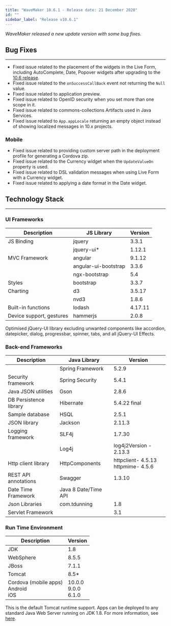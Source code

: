 ```yaml
---
title: "WaveMaker 10.6.1 - Release date: 21 December 2020"
id: ""
sidebar_label: "Release v10.6.1"
---
```

*WaveMaker released a new update version with some bug fixes.*

## Bug Fixes

---

- Fixed issue related to the placement of the widgets in the Live Form, including AutoComplete, Date, Popover widgets after upgrading to the [10.6 release](/learn/wavemaker-release-notes/v10-6-0).
- Fixed issue related to the `onSuccessCallBack` event not returning the `Null` value.
- Fixed issue related to application preview.
- Fixed issue related to OpenID security when you set more than one scope in it.
- Fixed issue related to commons-collections Artifacts used in Java Services.
- Fixed issue related to `App.appLocale` returning an empty object instead of showing localized messages in 10.x projects.

### Mobile

- Fixed issue related to providing custom server path in the deployment profile for generating a Cordova zip.
- Fixed issue related to the Currency widget when the `UpdateValueOn` property is used.
- Fixed issue related to DSL validation messages when using Live Form with a Currency widget.
- Fixed issue related to applying a date format in the Date widget.

## Technology Stack

---

### UI Frameworks

| Description | JS Library | Version |
| --- | --- | --- |
| JS Binding | jquery | 3.3.1 |
|  | jquery-ui* | 1.12.1 |
| MVC Framework | angular | 9.1.12 |
|  | angular-ui-bootstrap | 3.3.6 |
|  | ngx-bootstrap | 5.4|
| Styles | bootstrap | 3.3.7 |
| Charting | d3 | 3.5.17 |
|  | nvd3 | 1.8.6 |
| Built-in functions | lodash | 4.17.11 |
| Device support, gestures | hammerjs | 2.0.8 |

Optimised jQuery-UI library excluding unwanted components like accordion, datepicker, dialog, progressbar, spinner, tabs, and all jQuery-UI Effects.

### Back-end Frameworks

| Description | Java Library | Version |
| --- | --- | --- |
|  | Spring Framework | 5.2.9|
| Security framework | Spring Security | 5.4.1 |
| Java JSON utilities | Gson | 2.8.6|
| DB Persistence library | Hibernate | 5.4.22 final|
| Sample database | HSQL | 2.5.1|
| JSON library | Jackson | 2.11.3|
| Logging framework | SLF4j | 1.7.30 |
|  | Log4j | log4j2Version - 2.13.3 |
| Http client library | HttpComponents | httpclient- 4.5.13 <br> httpmime- 4.5.6 |
| REST API annotations | Swagger | 1.3.10 |
| Date Time Framework | Java 8 Date/Time API |  |
| Json Libraries | com.tdunning |  1.8 |
| Servlet Framework |  | 3.1 |

### Run Time Environment

| Description | Version |
| --- | --- |
| JDK | 1.8 |
| WebSphere | 8.5.5 |
| JBoss | 7.1.1 |
| Tomcat | 8.5* |
| Cordova (mobile apps) <br> Android <br> iOS | 10.0.0 <br> 9.0.0  <br> 6.1.0 |

This is the default Tomcat runtime support. Apps can be deployed to any standard Java Web Server running on JDK 1.8. For more information, see [here](/learn/app-development/deployment/deployment-web-server).
